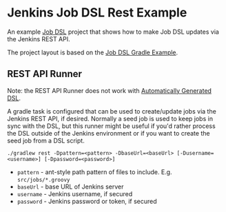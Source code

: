 # Jenkins Job DSL Rest Example 

An example [Job DSL](https://github.com/jenkinsci/job-dsl-plugin) project that shows how to make Job DSL updates via the Jenkins REST API. 

The project layout is based on the [Job DSL Gradle Example](https://github.com/sheehan/job-dsl-gradle-example).

## REST API Runner

Note: the REST API Runner does not work with [Automatically Generated DSL](https://github.com/jenkinsci/job-dsl-plugin/wiki/Automatically-Generated-DSL). 

A gradle task is configured that can be used to create/update jobs via the Jenkins REST API, if desired. Normally
a seed job is used to keep jobs in sync with the DSL, but this runner might be useful if you'd rather process the
DSL outside of the Jenkins environment or if you want to create the seed job from a DSL script.

```./gradlew rest -Dpattern=<pattern> -DbaseUrl=<baseUrl> [-Dusername=<username>] [-Dpassword=<password>]```

* `pattern` - ant-style path pattern of files to include. E.g. `src/jobs/*.groovy`
* `baseUrl` - base URL of Jenkins server
* `username` - Jenkins username, if secured
* `password` - Jenkins password or token, if secured
